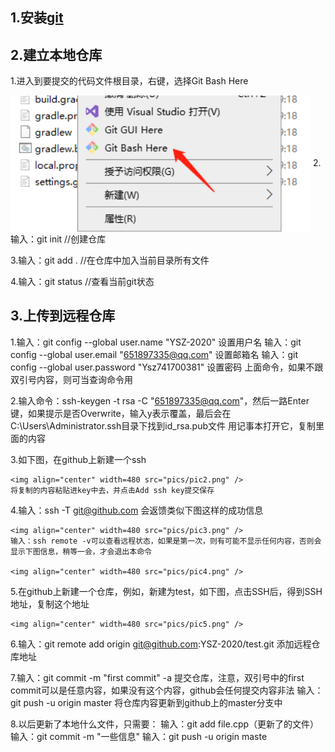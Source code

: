 ## 1.安装[git](https://git-scm.com/downloads/)
## 2.建立本地仓库
  1.进入到要提交的代码文件根目录，右键，选择Git Bash Here
  
  <img align="center" width=480 src="pics/pic1.png" />
  2.输入：git init //创建仓库
  
  3.输入：git add . //在仓库中加入当前目录所有文件
  
  4.输入：git status //查看当前git状态

## 3.上传到远程仓库
  1.输入：git config --global user.name "YSZ-2020" 设置用户名
    输入：git config --global user.email "651897335@qq.com" 设置邮箱名
    输入：git config --global user.password "Ysz741700381" 设置密码
    上面命令，如果不跟双引号内容，则可当查询命令用
    
  2.输入命令：ssh-keygen -t rsa -C "651897335@qq.com"，然后一路Enter键，如果提示是否Overwrite，输入y表示覆盖，最后会在C:\Users\Administrator\.ssh目录下找到id_rsa.pub文件
    用记事本打开它，复制里面的内容
  
  3.如下图，在github上新建一个ssh
    
    <img align="center" width=480 src="pics/pic2.png" />
    将复制的内容粘贴进key中去，并点击Add ssh key提交保存
  
  4.输入：ssh -T git@github.com 会返馈类似下图这样的成功信息
    
    <img align="center" width=480 src="pics/pic3.png" />
    输入：ssh remote -v可以查看远程状态，如果是第一次，则有可能不显示任何内容，否则会显示下图信息，稍等一会，才会退出本命令
    
    <img align="center" width=480 src="pics/pic4.png" />
  5.在github上新建一个仓库，例如，新建为test，如下图，点击SSH后，得到SSH地址，复制这个地址
    
    <img align="center" width=480 src="pics/pic5.png" />
  6.输入：git remote add origin git@github.com:YSZ-2020/test.git 添加远程仓库地址
  
  7.输入：git commit -m "first commit" -a 提交仓库，注意，双引号中的first commit可以是任意内容，如果没有这个内容，github会任何提交内容非法
    输入：git push -u origin master 将仓库内容更新到github上的master分支中
    
  8.以后更新了本地什么文件，只需要：
    输入：git add file.cpp（更新了的文件）
    输入：git commit -m "一些信息"
    输入：git push -u origin maste
    
    

